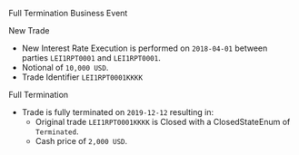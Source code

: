 Full Termination Business Event

New Trade

- New Interest Rate Execution is performed on `2018-04-01` between parties `LEI1RPT0001` and `LEI1RPT0001`. 
- Notional of `10,000 USD`. 
- Trade Identifier `LEI1RPT0001KKKK`

Full Termination

- Trade is fully terminated on `2019-12-12` resulting in:
  - Original trade `LEI1RPT0001KKKK` is Closed with a ClosedStateEnum of `Terminated`.
  - Cash price of `2,000 USD`.